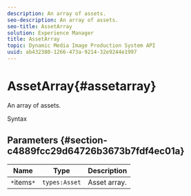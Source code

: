 ```yaml
---
description: An array of assets.
seo-description: An array of assets.
seo-title: AssetArray
solution: Experience Manager
title: AssetArray
topic: Dynamic Media Image Production System API
uuid: ab432380-1266-473a-9214-32e9244e1997
---
```


# AssetArray{#assetarray}

An array of assets.

 Syntax 

## Parameters {#section-c4889fcc29d64726b3673b7fdf4ec01a}

|  Name  | Type  | Description  |
|---|---|---|
|  `*`items`*`  | `types:Asset`  | Asset array.  |

